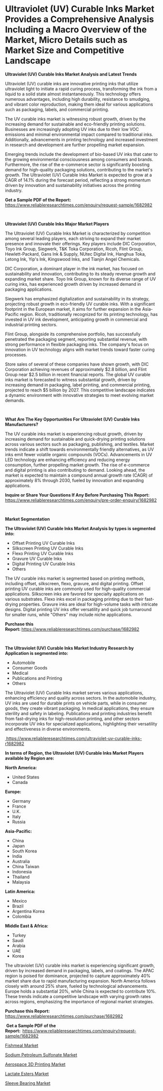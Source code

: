 <p><h1>Ultraviolet (UV) Curable Inks Market Provides a Comprehensive Analysis Including a Macro Overview of the Market, Micro Details such as Market Size and Competitive Landscape</h1></p><p><strong>Ultraviolet (UV) Curable Inks Market Analysis and Latest Trends</strong></p>
<p><p>Ultraviolet (UV) curable inks are innovative printing inks that utilize ultraviolet light to initiate a rapid curing process, transforming the ink from a liquid to a solid state almost instantaneously. This technology offers numerous advantages, including high durability, resistance to smudging, and vibrant color reproduction, making them ideal for various applications such as packaging, labels, and commercial printing.</p><p>The UV curable inks market is witnessing robust growth, driven by the increasing demand for sustainable and eco-friendly printing solutions. Businesses are increasingly adopting UV inks due to their low VOC emissions and minimal environmental impact compared to traditional inks. Additionally, advancements in printing technology and increased investment in research and development are further propelling market expansion. </p><p>Emerging trends include the development of bio-based UV inks that cater to the growing environmental consciousness among consumers and brands. Furthermore, the rise of the e-commerce sector is significantly boosting demand for high-quality packaging solutions, contributing to the market's growth. The Ultraviolet (UV) Curable Inks Market is expected to grow at a CAGR of 14.1% during the forecast period, reflecting a strong momentum driven by innovation and sustainability initiatives across the printing industry.</p></p>
<p><strong>Get a Sample PDF of the Report:&nbsp;</strong> <a href="https://www.reliableresearchtimes.com/enquiry/request-sample/1682982?utm_campaign=1598&utm_medium=2&utm_source=Github&utm_content=ia&utm_term=15102024&utm_id=ultraviolet-uv-curable-inks">https://www.reliableresearchtimes.com/enquiry/request-sample/1682982</a></p>
<p>&nbsp;</p>
<p><strong>Ultraviolet (UV) Curable Inks Major Market Players</strong></p>
<p><p>The Ultraviolet (UV) Curable Inks Market is characterized by competition among several leading players, each striving to expand their market presence and innovate their offerings. Key players include DIC Corporation, Toyo Ink Group, Siegwerk, T&K Toka Corporation, Ricoh, Flint Group, Hewlett-Packard, Gans Ink & Supply, NUtec Digital Ink, Hanghua Toka, Letong Ink, Yip's Ink, Kingswood Inks, and Tianjin Angel Chemicals.</p><p>DIC Corporation, a dominant player in the ink market, has focused on sustainability and innovation, contributing to its steady revenue growth and expanding market share. Toyo Ink Group, known for its diverse range of UV curing inks, has experienced growth driven by increased demand in packaging applications.</p><p>Siegwerk has emphasized digitalization and sustainability in its strategy, projecting robust growth in eco-friendly UV curable inks. With a significant footprint in the European market, it aims for further expansion in the Asia-Pacific region. Ricoh, traditionally recognized for its printing technology, has invested in UV ink development, anticipating growth in commercial and industrial printing sectors.</p><p>Flint Group, alongside its comprehensive portfolio, has successfully penetrated the packaging segment, reporting substantial revenue, with strong performance in flexible packaging inks. The company's focus on innovation in UV technology aligns with market trends toward faster curing processes.</p><p>Store sales of several of these companies have shown growth, with DIC Corporation achieving revenues of approximately $2.8 billion, and Flint Group near $2.5 billion in recent financial reports. The global UV curable inks market is forecasted to witness substantial growth, driven by increasing demand in packaging, label printing, and commercial printing, projected to reach $5 billion by 2027. This competitive landscape indicates a dynamic environment with innovative strategies to meet evolving market demands.</p></p>
<p>&nbsp;</p>
<p><strong>What Are The Key Opportunities For Ultraviolet (UV) Curable Inks Manufacturers?</strong></p>
<p><p>The UV curable inks market is experiencing robust growth, driven by increasing demand for sustainable and quick-drying printing solutions across various sectors such as packaging, publishing, and textiles. Market trends indicate a shift towards environmentally friendly alternatives, as UV inks emit fewer volatile organic compounds (VOCs). Advancements in UV LED technology are enhancing efficiency and reducing energy consumption, further propelling market growth. The rise of e-commerce and digital printing is also contributing to demand. Looking ahead, the market is expected to maintain a compound annual growth rate (CAGR) of approximately 8% through 2030, fueled by innovation and expanding applications.</p></p>
<p><strong>Inquire or Share Your Questions If Any Before Purchasing This Report:</strong> <a href="https://www.reliableresearchtimes.com/enquiry/pre-order-enquiry/1682982?utm_campaign=1598&utm_medium=2&utm_source=Github&utm_content=ia&utm_term=15102024&utm_id=ultraviolet-uv-curable-inks">https://www.reliableresearchtimes.com/enquiry/pre-order-enquiry/1682982</a></p>
<p>&nbsp;</p>
<p><strong>Market Segmentation</strong></p>
<p><strong>The Ultraviolet (UV) Curable Inks Market Analysis by types is segmented into:</strong></p>
<p><ul><li>Offset Printing UV Curable Inks</li><li>Silkscreen Printing UV Curable Inks</li><li>Flexo Printing UV Curable Inks</li><li>Gravure UV Curable Inks</li><li>Digital Printing UV Curable Inks</li><li>Others</li></ul></p>
<p><p>The UV curable inks market is segmented based on printing methods, including offset, silkscreen, flexo, gravure, and digital printing. Offset printing UV curable inks are commonly used for high-quality commercial applications. Silkscreen inks are favored for specialty applications on various substrates. Flexo inks excel in packaging printing due to their fast-drying properties. Gravure inks are ideal for high-volume tasks with intricate designs. Digital printing UV inks offer versatility and quick job turnaround for smaller runs, while "Others" may include niche applications.</p></p>
<p><strong>Purchase this Report:&nbsp;</strong><a href="https://www.reliableresearchtimes.com/purchase/1682982?utm_campaign=1598&utm_medium=2&utm_source=Github&utm_content=ia&utm_term=15102024&utm_id=ultraviolet-uv-curable-inks">https://www.reliableresearchtimes.com/purchase/1682982</a></p>
<p>&nbsp;</p>
<p><strong>The Ultraviolet (UV) Curable Inks Market Industry Research by Application is segmented into:</strong></p>
<p><ul><li>Automobile</li><li>Consumer Goods</li><li>Medical</li><li>Publications and Printing</li><li>Others</li></ul></p>
<p><p>The Ultraviolet (UV) Curable Inks market serves various applications, enhancing efficiency and quality across sectors. In the automobile industry, UV inks are used for durable prints on vehicle parts, while in consumer goods, they create vibrant packaging. In medical applications, they ensure sterility and safety in labeling. Publications and printing industries benefit from fast-drying inks for high-resolution printing, and other sectors incorporate UV inks for specialized applications, highlighting their versatility and effectiveness in diverse environments.</p></p>
<p><a href="https://www.reliableresearchtimes.com/ultraviolet-uv-curable-inks-r1682982?utm_campaign=1598&utm_medium=2&utm_source=Github&utm_content=ia&utm_term=15102024&utm_id=ultraviolet-uv-curable-inks">&nbsp;https://www.reliableresearchtimes.com/ultraviolet-uv-curable-inks-r1682982</a></p>
<p><strong>In terms of Region, the Ultraviolet (UV) Curable Inks Market Players available by Region are:</strong></p>
<p>
    <p> <strong> North America: </strong>
        <ul>
            <li>United States</li>
            <li>Canada</li>
        </ul>
        </p> 
    <p> <strong> Europe: </strong>
        <ul>
            <li>Germany</li>
            <li>France</li>
            <li>U.K.</li>
            <li>Italy</li>
            <li>Russia</li>
        </ul>
        </p> 
    <p> <strong> Asia-Pacific: </strong>
        <ul>
            <li>China</li>
            <li>Japan</li>
            <li>South Korea</li>
            <li>India</li>
            <li>Australia</li>
            <li>China Taiwan</li>
            <li>Indonesia</li>
            <li>Thailand</li>
            <li>Malaysia</li>
        </ul>
        </p> 
    <p> <strong> Latin America: </strong>
        <ul>
            <li>Mexico</li>
            <li>Brazil</li>
            <li>Argentina Korea</li>
            <li>Colombia</li>
        </ul>
        </p> 
    <p> <strong> Middle East & Africa: </strong>
        <ul>
            <li>Turkey</li>
            <li>Saudi</li>
            <li>Arabia</li>
            <li>UAE</li>
            <li>Korea</li>
        </ul>
    </p>
    </p>
<p><p>The ultraviolet (UV) curable inks market is experiencing significant growth, driven by increased demand in packaging, labels, and coatings. The APAC region is poised for dominance, projected to capture approximately 40% market share due to rapid manufacturing expansion. North America follows closely with around 25% share, fueled by technological advancements. Europe holds a substantial 20%, while China is expected to contribute 10%. These trends indicate a competitive landscape with varying growth rates across regions, emphasizing the importance of regional market strategies.</p></p>
<p><strong>Purchase this Report: </strong><a href="https://www.reliableresearchtimes.com/purchase/1682982?utm_campaign=1598&utm_medium=2&utm_source=Github&utm_content=ia&utm_term=15102024&utm_id=ultraviolet-uv-curable-inks">https://www.reliableresearchtimes.com/purchase/1682982</a></p>
<p>&nbsp;<strong>Get a Sample PDF of the Report:&nbsp;&nbsp;</strong><a href="https://www.reliableresearchtimes.com/enquiry/request-sample/1682982?utm_campaign=1598&utm_medium=2&utm_source=Github&utm_content=ia&utm_term=15102024&utm_id=ultraviolet-uv-curable-inks">https://www.reliableresearchtimes.com/enquiry/request-sample/1682982</a></p>
<p><strong></strong></p>
<p><p><a href="https://www.linkedin.com/pulse/global-fishmeal-industry-analysis-report-market-size-share-e8wje?utm_campaign=1598&utm_medium=2&utm_source=Github&utm_content=ia&utm_term=15102024&utm_id=ultraviolet-uv-curable-inks">Fishmeal Market</a></p><p><a href="https://www.linkedin.com/pulse/sodium-petroleum-sulfonate-market-report-product-type-end-use-35jge?utm_campaign=1598&utm_medium=2&utm_source=Github&utm_content=ia&utm_term=15102024&utm_id=ultraviolet-uv-curable-inks">Sodium Petroleum Sulfonate Market</a></p><p><a href="https://www.linkedin.com/pulse/market-dynamics-future-trends-global-aerospace-3d-printing-sector-7pcce?utm_campaign=1598&utm_medium=2&utm_source=Github&utm_content=ia&utm_term=15102024&utm_id=ultraviolet-uv-curable-inks">Aerospace 3D Printing Market</a></p><p><a href="https://www.linkedin.com/pulse/global-lactate-esters-market-sector2024-2031-metrics-strategic-hun6e?utm_campaign=1598&utm_medium=2&utm_source=Github&utm_content=ia&utm_term=15102024&utm_id=ultraviolet-uv-curable-inks">Lactate Esters Market</a></p><p><a href="https://issuu.com/reportprime-2/docs/sleeve-bearing-market-size-2030.ppt_a8e232885016fc?utm_campaign=1598&utm_medium=2&utm_source=Github&utm_content=ia&utm_term=15102024&utm_id=ultraviolet-uv-curable-inks">Sleeve Bearing Market</a></p></p>
